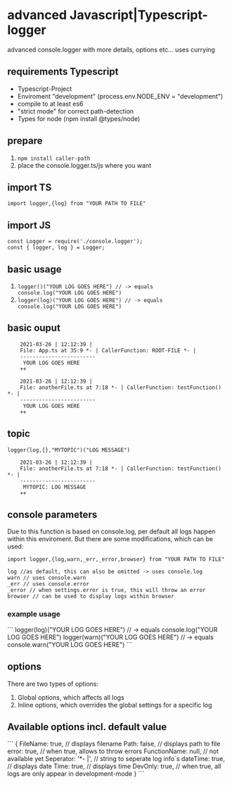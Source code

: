 # advanced Javascript|Typescript-logger
advanced console.logger with more details, options etc... uses currying

## requirements Typescript
- Typescript-Project
- Enviroment "development" (process.env.NODE_ENV = "development")
- compile to at least es6
- "strict mode" for correct path-detection
- Types for node (npm install @types/node)

## prepare
1. <code>npm install caller-path</code>
2. place the console.logger.ts/js where you want

## import TS
```
import logger,{log} from "YOUR PATH TO FILE"
```

## import JS
```
const Logger = require('./console.logger');
const { logger, log } = Logger;
```

## basic usage
1. <code>logger()("YOUR LOG GOES HERE") // -> equals console.log("YOUR LOG GOES HERE")</code>
2. <code>logger(log)("YOUR LOG GOES HERE") // -> equals console.log("YOUR LOG GOES HERE")</code>

## basic ouput
```
    2021-03-26 | 12:12:39 |
    File: App.ts at 35:9 *- | CallerFunction: ROOT-FILE *- |
    ------------------------
     YOUR LOG GOES HERE
    ++
```
```
    2021-03-26 | 12:12:39 |
    File: anotherFile.ts at 7:18 *- | CallerFunction: testFunction() *- |
    ------------------------
     YOUR LOG GOES HERE
    ++
```

## topic
<code>logger(log,{},"MYTOPIC")("LOG MESSAGE")</code>
```
    2021-03-26 | 12:12:39 |
    File: anotherFile.ts at 7:18 *- | CallerFunction: testFunction() *- |
    ------------------------
     MYTOPIC: LOG MESSAGE
    ++
```

## console parameters
Due to this function is based on console.log, per default all logs happen within this enviroment.
But there are some modifications, which can be used:
```
import logger,{log,warn,_err,_error,browser} from "YOUR PATH TO FILE"
```
```
log //as default, this can also be omitted -> uses console.log
warn // uses console.warn
_err // uses console.error
_error // when settings.error is true, this will throw an error
browser // can be used to display logs within browser
```
<h3>example usage</h3>
```
logger(log)("YOUR LOG GOES HERE") // -> equals console.log("YOUR LOG GOES HERE")
logger(warn)("YOUR LOG GOES HERE") // -> equals console.warn("YOUR LOG GOES HERE")
```

## options
There are two types of options:
1. Global options, which affects all logs
2. Inline options, which overrides the global settings for a specific log

<h2>Available options incl. default value</h2>
```
{
    FileName: true, // displays filename
    Path: false, // displays path to file
    error: true, // when true, allows to throw errors
    FunctionName: null, // not available yet
    Seperator: '*- |', // string to seperate log info´s
    dateTime: true, // displays date
    Time: true, // displays time
    DevOnly: true, // when true, all logs are only appear in development-mode
}
```




